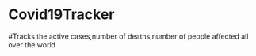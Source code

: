 # Covid19Tracker
#Tracks the active cases,number of deaths,number of people affected all over the world
